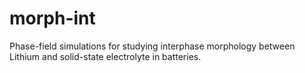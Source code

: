 # morph-int
Phase-field simulations for studying interphase morphology between Lithium and solid-state electrolyte in batteries.
